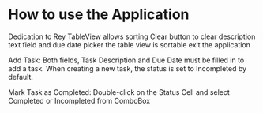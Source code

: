# How to use the Application

Dedication to Rey
TableView allows sorting
Clear button to clear description text field and due date picker
the table view is sortable
exit the application

Add Task: Both fields, Task Description and Due Date must be filled in to add a task. When creating  a new task,
the status is set to Incompleted by default.

Mark Task as Completed: Double-click on the Status Cell and select Completed or Incompleted from ComboBox 